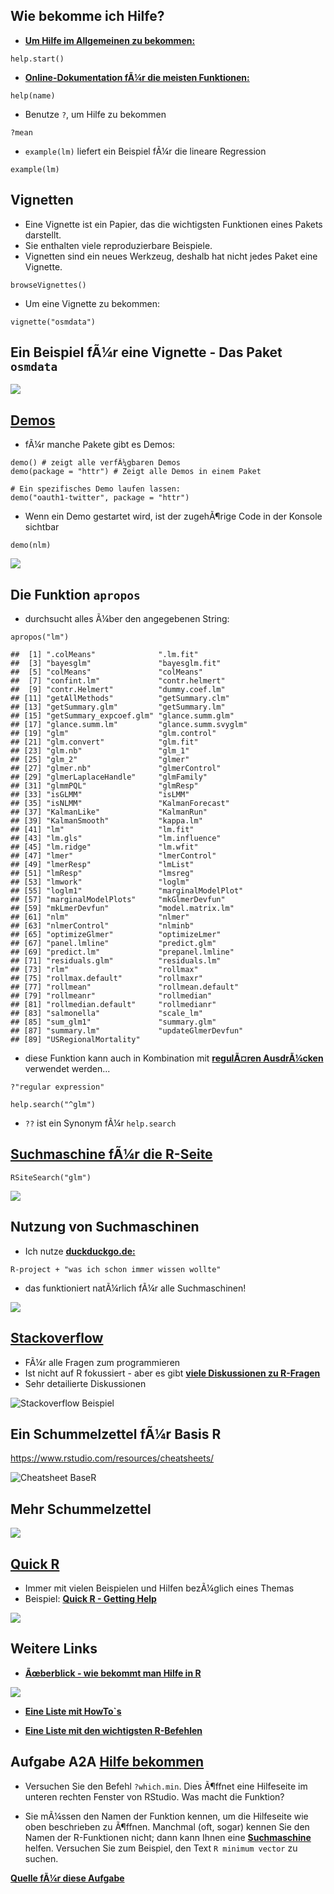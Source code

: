 Wie bekomme ich Hilfe?
----------------------

-   [**Um Hilfe im Allgemeinen zu
    bekommen:**](http://itfeature.com/tag/how-to-get-help-in-r)

<!-- -->

    help.start()

-   [**Online-Dokumentation fÃ¼r die meisten
    Funktionen:**](https://www.r-project.org/help.html)

<!-- -->

    help(name)

-   Benutze `?`, um Hilfe zu bekommen

<!-- -->

    ?mean

-   `example(lm)` liefert ein Beispiel fÃ¼r die lineare Regression

<!-- -->

    example(lm)

Vignetten
---------

-   Eine Vignette ist ein Papier, das die wichtigsten Funktionen eines
    Pakets darstellt.
-   Sie enthalten viele reproduzierbare Beispiele.
-   Vignetten sind ein neues Werkzeug, deshalb hat nicht jedes Paket
    eine Vignette.

<!-- -->

    browseVignettes()

-   Um eine Vignette zu bekommen:

<!-- -->

    vignette("osmdata")

Ein Beispiel fÃ¼r eine Vignette - Das Paket `osmdata`
-----------------------------------------------------

![](figure/ex_osmdata_vignette.PNG)

[**Demos**](http://r-pkgs.had.co.nz/demo.html)
----------------------------------------------

-   fÃ¼r manche Pakete gibt es Demos:

<!-- -->

    demo() # zeigt alle verfÃ¼gbaren Demos
    demo(package = "httr") # Zeigt alle Demos in einem Paket

    # Ein spezifisches Demo laufen lassen:
    demo("oauth1-twitter", package = "httr") 

-   Wenn ein Demo gestartet wird, ist der zugehÃ¶rige Code in der
    Konsole sichtbar

<!-- -->

    demo(nlm)

![](figure/demonlm.PNG)

Die Funktion `apropos`
----------------------

-   durchsucht alles Ã¼ber den angegebenen String:

<!-- -->

    apropos("lm")

    ##  [1] ".colMeans"              ".lm.fit"               
    ##  [3] "bayesglm"               "bayesglm.fit"          
    ##  [5] "colMeans"               "colMeans"              
    ##  [7] "confint.lm"             "contr.helmert"         
    ##  [9] "contr.Helmert"          "dummy.coef.lm"         
    ## [11] "getAllMethods"          "getSummary.clm"        
    ## [13] "getSummary.glm"         "getSummary.lm"         
    ## [15] "getSummary_expcoef.glm" "glance.summ.glm"       
    ## [17] "glance.summ.lm"         "glance.summ.svyglm"    
    ## [19] "glm"                    "glm.control"           
    ## [21] "glm.convert"            "glm.fit"               
    ## [23] "glm.nb"                 "glm_1"                 
    ## [25] "glm_2"                  "glmer"                 
    ## [27] "glmer.nb"               "glmerControl"          
    ## [29] "glmerLaplaceHandle"     "glmFamily"             
    ## [31] "glmmPQL"                "glmResp"               
    ## [33] "isGLMM"                 "isLMM"                 
    ## [35] "isNLMM"                 "KalmanForecast"        
    ## [37] "KalmanLike"             "KalmanRun"             
    ## [39] "KalmanSmooth"           "kappa.lm"              
    ## [41] "lm"                     "lm.fit"                
    ## [43] "lm.gls"                 "lm.influence"          
    ## [45] "lm.ridge"               "lm.wfit"               
    ## [47] "lmer"                   "lmerControl"           
    ## [49] "lmerResp"               "lmList"                
    ## [51] "lmResp"                 "lmsreg"                
    ## [53] "lmwork"                 "loglm"                 
    ## [55] "loglm1"                 "marginalModelPlot"     
    ## [57] "marginalModelPlots"     "mkGlmerDevfun"         
    ## [59] "mkLmerDevfun"           "model.matrix.lm"       
    ## [61] "nlm"                    "nlmer"                 
    ## [63] "nlmerControl"           "nlminb"                
    ## [65] "optimizeGlmer"          "optimizeLmer"          
    ## [67] "panel.lmline"           "predict.glm"           
    ## [69] "predict.lm"             "prepanel.lmline"       
    ## [71] "residuals.glm"          "residuals.lm"          
    ## [73] "rlm"                    "rollmax"               
    ## [75] "rollmax.default"        "rollmaxr"              
    ## [77] "rollmean"               "rollmean.default"      
    ## [79] "rollmeanr"              "rollmedian"            
    ## [81] "rollmedian.default"     "rollmedianr"           
    ## [83] "salmonella"             "scale_lm"              
    ## [85] "sum_glm1"               "summary.glm"           
    ## [87] "summary.lm"             "updateGlmerDevfun"     
    ## [89] "USRegionalMortality"

-   diese Funktion kann auch in Kombination mit [**regulÃ¤ren
    AusdrÃ¼cken**](https://de.wikipedia.org/wiki/Regul%C3%A4rer_Ausdruck)
    verwendet werden...

<!-- -->

    ?"regular expression"

    help.search("^glm")

-   `??` ist ein Synonym fÃ¼r `help.search`

[**Suchmaschine fÃ¼r die R-Seite**](http://search.r-project.org/cgi-bin/namazu.cgi?query=glm&max=20&result=normal&sort=score&idxname=functions&idxname=vignettes&idxname=views)
-------------------------------------------------------------------------------------------------------------------------------------------------------------------------------

    RSiteSearch("glm")

![](figure/rsitesearch.PNG)

Nutzung von Suchmaschinen
-------------------------

-   Ich nutze [**duckduckgo.de:**]()

<!-- -->

    R-project + "was ich schon immer wissen wollte" 

-   das funktioniert natÃ¼rlich fÃ¼r alle Suchmaschinen!

![](figure/duckduckgo.PNG)

[**Stackoverflow**](http://stackoverflow.com/)
----------------------------------------------

-   FÃ¼r alle Fragen zum programmieren
-   Ist nicht auf R fokussiert - aber es gibt [**viele Diskussionen zu
    R-Fragen**](https://stackoverflow.com/tags/r/info)
-   Sehr detailierte Diskussionen

![Stackoverflow Beispiel](figure/StackoverflowEx.PNG)

Ein Schummelzettel fÃ¼r Basis R
-------------------------------

<https://www.rstudio.com/resources/cheatsheets/>

![**Cheatsheet BaseR**](figure/basercheatsheet.PNG)

Mehr Schummelzettel
-------------------

![](figure/cheatsheets.PNG)

[**Quick R**](http://www.statmethods.net/interface/help.html)
-------------------------------------------------------------

-   Immer mit vielen Beispielen und Hilfen bezÃ¼glich eines Themas
-   Beispiel: [**Quick R - Getting
    Help**](http://www.statmethods.net/interface/help.html)

![](figure/quickR.PNG)

Weitere Links
-------------

-   [**Ãœberblick - wie bekommt man Hilfe in
    R**](https://www.r-project.org/help.html)

![](figure/gettingHelp.PNG)

-   [**Eine Liste mit HowTo\`s**](http://rprogramming.net/)

-   [**Eine Liste mit den wichtigsten
    R-Befehlen**](https://www.personality-project.org/r/r.commands.html)

Aufgabe A2A [**Hilfe bekommen**](http://web.math.ku.dk/~helle/R-intro/exercises.pdf)
------------------------------------------------------------------------------------

-   Versuchen Sie den Befehl `?which.min`. Dies Ã¶ffnet eine Hilfeseite
    im unteren rechten Fenster von RStudio. Was macht die Funktion?

-   Sie mÃ¼ssen den Namen der Funktion kennen, um die Hilfeseite wie
    oben beschrieben zu Ã¶ffnen. Manchmal (oft, sogar) kennen Sie den
    Namen der R-Funktionen nicht; dann kann Ihnen eine
    [**Suchmaschine**](https://duckduckgo.com/) helfen. Versuchen Sie
    zum Beispiel, den Text `R minimum vector` zu suchen.

[**Quelle fÃ¼r diese
Aufgabe**](http://web.math.ku.dk/~helle/R-intro/Ã¼bungen.pdf)

